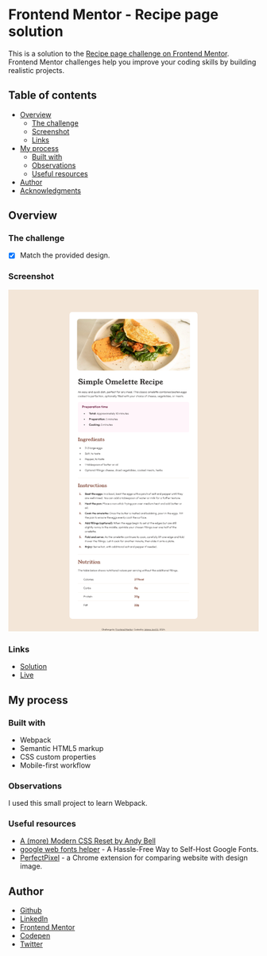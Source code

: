 # Frontend Mentor - Recipe page solution

This is a solution to the [Recipe page challenge on Frontend Mentor](https://www.frontendmentor.io/challenges/recipe-page-KiTsR8QQKm). Frontend Mentor challenges help you improve your coding skills by building realistic projects. 

## Table of contents

- [Overview](#overview)
  - [The challenge](#the-challenge)
  - [Screenshot](#screenshot)
  - [Links](#links)
- [My process](#my-process)
  - [Built with](#built-with)
  - [Observations](#obsevations)
  - [Useful resources](#useful-resources)
- [Author](#author)
- [Acknowledgments](#acknowledgments)

## Overview

### The challenge

- [x] Match the provided design.

### Screenshot

![](./screenshot.png)


### Links

- [Solution](...)
- [Live](https://je-jo.github.io/fem-recipe-page/)

## My process

### Built with

- Webpack
- Semantic HTML5 markup
- CSS custom properties
- Mobile-first workflow

### Observations

I used this small project to learn Webpack.


### Useful resources

- [A (more) Modern CSS Reset by Andy Bell](https://piccalil.li/blog/a-more-modern-css-reset/)
- [google web fonts helper](https://gwfh.mranftl.com/fonts) - A Hassle-Free Way to Self-Host Google Fonts.
- [PerfectPixel](https://www.welldonecode.com/perfectpixel/) - a Chrome extension for comparing website with design image.

## Author

- [Github](https://github.com/je-jo)
- [LinkedIn](https://www.linkedin.com/in/jelena-jovicic/)
- [Frontend Mentor](https://www.frontendmentor.io/profile/je-jo)
- [Codepen](https://codepen.io/je-jo)
- [Twitter](https://twitter.com/jelena_jo_)
